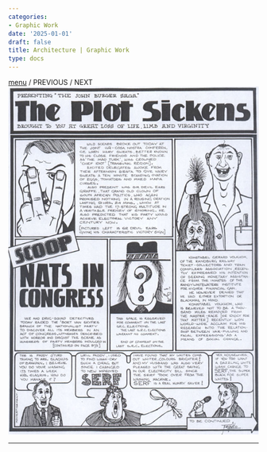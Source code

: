 ```yaml
---
categories:
- Graphic Work
date: '2025-01-01'
draft: false
title: Architecture | Graphic Work
type: docs
---
```


[menu](/graphic-work/graphic-work-john-burger/) / PREVIOUS / NEXT  ![11-plot-sickens](/images/burger-saga/11-plot-sickens.jpg)   
  
---